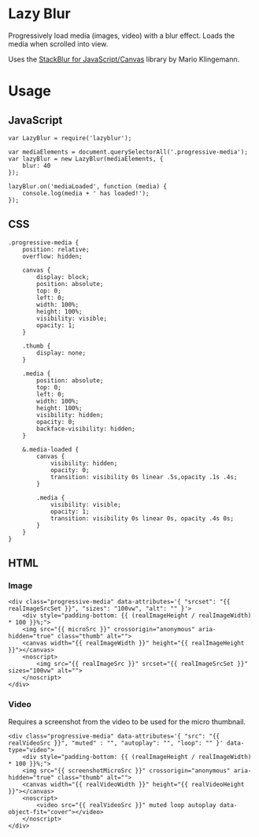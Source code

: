 # Lazy Blur
Progressively load media (images, video) with a blur effect. Loads the media when scrolled into view.

Uses the [StackBlur for JavaScript/Canvas](http://www.quasimondo.com/StackBlurForCanvas/StackBlurDemo.html) library by Mario Klingemann.

# Usage

## JavaScript
```
var LazyBlur = require('lazyblur');

var mediaElements = document.querySelectorAll('.progressive-media');
var lazyBlur = new LazyBlur(mediaElements, {
    blur: 40
});

lazyBlur.on('mediaLoaded', function (media) {
    console.log(media + ' has loaded!');
});
```

## CSS
```
.progressive-media {
    position: relative;
    overflow: hidden;

    canvas {
        display: block;
        position: absolute;
        top: 0;
        left: 0;
        width: 100%;
        height: 100%;
        visibility: visible;
        opacity: 1;
    }

    .thumb {
        display: none;
    }

    .media {
        position: absolute;
        top: 0;
        left: 0;
        width: 100%;
        height: 100%;
        visibility: hidden;
        opacity: 0;
        backface-visibility: hidden;
    }

    &.media-loaded {
        canvas {
            visibility: hidden;
            opacity: 0;
            transition: visibility 0s linear .5s,opacity .1s .4s;
        }

        .media {
            visibility: visible;
            opacity: 1;
            transition: visibility 0s linear 0s, opacity .4s 0s;
        }
    }
}
```

## HTML

### Image
```
<div class="progressive-media" data-attributes='{ "srcset": "{{ realImageSrcSet }}", "sizes": "100vw", "alt": "" }'>
    <div style="padding-bottom: {{ (realImageHeight / realImageWidth) * 100 }}%;">
    <img src="{{ microSrc }}" crossorigin="anonymous" aria-hidden="true" class="thumb" alt="">
    <canvas width="{{ realImageWidth }}" height="{{ realImageHeight }}"></canvas>
    <noscript>
        <img src="{{ realImageSrc }}" srcset="{{ realImageSrcSet }}" sizes="100vw" alt="">
    </noscript>
</div>
```

### Video
Requires a screenshot from the video to be used for the micro thumbnail.
```
<div class="progressive-media" data-attributes='{ "src": "{{ realVideoSrc }}", "muted" : "", "autoplay": "", "loop": "" }' data-type="video">
    <div style="padding-bottom: {{ (realImageHeight / realImageWidth) * 100 }}%;">
    <img src="{{ screenshotMicroSrc }}" crossorigin="anonymous" aria-hidden="true" class="thumb" alt="">
    <canvas width="{{ realVideoWidth }}" height="{{ realVideoHeight }}"></canvas>
    <noscript>
        <video src="{{ realVideoSrc }}" muted loop autoplay data-object-fit="cover"></video>
    </noscript>
</div>
```
